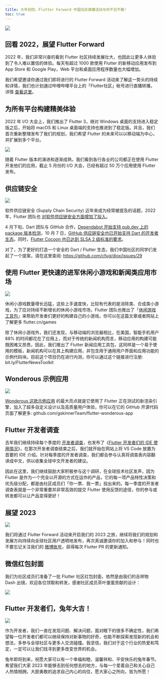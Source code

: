 ```yaml
---
title: 大年初四，Flutter Forward 中国社区直播活动与你不见不散!
toc: true
---
```



![](https://devrel.andfun.cn/devrel/posts/2023/01/2497484bb3be1.gif)

## 回看 2022，展望 Flutter Forward

2022 年，我们非常兴奋的看到 Flutter 社区持续发展壮大，也因此让更多人体验到了令人难以置信的体验。每天有超过 1000 款使用 Flutter 的新移动应用发布到 App Store 和 Google Play，Web 平台和桌面应用程序数量也大幅增加。

我们希望邀请你通过我们即将进行的 Flutter Forward 活动来了解这一势头的持续和详情，我们也计划通过哔哩哔哩平台上的「Flutter社区」帐号进行直播转播，详情 [查看这里](https://mp.weixin.qq.com/s/8_Z1OQFquJV90mdCwcqeLA)。

## 为所有平台构建精美体验

2022 年 I/O 大会上，我们推出了 Flutter 3，继对 Windows 桌面的支持进入稳定版之后，开始将 macOS 和 Linux 桌面端的支持也推进到了稳定版。并且，我们首次重新整理发布了我们的规划，我们希望 Flutter 的未来可以以移动端为中心，并扩展到多个平台。

![](https://devrel.andfun.cn/devrel/posts/2023/01/PhZ8op.jpg)

随着 Flutter 版本的演进和逐渐成熟，我们看到各行各业的公司都正在使用 Flutter 开发他们的应用，截止 5 月份的 I/O 大会，已经有超过 50 万个应用使用 Flutter 发布。

## 供应链安全

![](https://devrel.andfun.cn/devrel/posts/2023/01/Q8mWXm.jpg)

软件供应链安全 (Supply Chain Security) 近年来成为经常被提及的话题，2022 年，Flutter 团队也 [对软件供应链安全方面增加了投入](https://mp.weixin.qq.com/s/m8Jn8XNuwrmEwhZPPLWaaw)。

4 月下旬，Dart 团队与 GitHub 合作，[Dependabot 开始支持 pub.dev 上的 package 版本检测](https://mp.weixin.qq.com/s/K_5s-3-Jp_ES33gs8W921Q)，10 月 7 日，[GitHub 供应链安全也已开始支持 Dart 的开发者生态](https://mp.weixin.qq.com/s/kHijSgCwwVcP-Y0islNEig)。同时，[Flutter Cocoon 也已达到 SLSA 2 级标准的要求](https://mp.weixin.qq.com/s/cISoYBWFjaUWGj1pAGiAwQ)。

对了，为了更好的打造一个安全的 Dart / Flutter 生态，我们中国社区的同学们发起了一个提案，请在这里查阅:
https://github.com/cfug/diox/issues/29

## 使用 Flutter 更快速的进军休闲小游戏和新闻类应用市场

![](https://devrel.andfun.cn/devrel/posts/2023/01/AFOIM3.jpg)

休闲小游戏数量增长迅猛，这些上手速度快，比较有代表的是消除类、合成类小游戏，为了应对持续不断增长的休闲小游戏市场，Flutter 团队也推出了「[休闲游戏工具包](https://mp.weixin.qq.com/s/T-hSdOZc3OXUg9Sf3hzHuA)」来帮助开发者们更好的构建自己的小游戏，你可以在这篇文章或者网站上了解更多 flutter.cn/games

除了休闲小游戏外，我们还发现，与移动端的浏览器相比，在美国，智能手机用户 88% 的时间都花在了应用上，而对于传统的新闻机构而言，移动应用的构建可能既困难又昂贵。因此，我们推出了 Flutter 新闻应用工具包，这同样是一个易于使用的模板，新闻机构可以在其上构建应用，并包含用于通用用户界面和应用功能的示例代码块。目前这个项目仍在进行内测，你可以通过这个链接进行注册: bit.ly/FlutterNewsToolkit

## Wonderous 示例应用

![](https://devrel.andfun.cn/devrel/posts/2023/01/LJHaqS.jpg)

[Wonderous 这款示例应用](https://mp.weixin.qq.com/s/cAwU2RmG-VtTBjPLweoobg) 的最大亮点就是它使用了 Flutter 正在测试的新渲染引擎，加入了超多自定义设计以及高质量用户体验，你可以在它的 GitHub 开源代码页面了解更多: github.com/gskinnerTeam/flutter-wonderous-app

## Flutter 开发者调查

去年我们继续持续每个季度的 [开发者调查](https://mp.weixin.qq.com/s/OLCDm2hEhet76DNH3p8-4A)，也发布了《[Flutter 开发者们的 IDE 使用情况](https://mp.weixin.qq.com/s/2LoRYAk6MZcLHUnE0LsBDg)》，在那次开发者调查结束之后，我们就开始在网站上将 VS Code 放置为首要的 IDE 介绍。针对每季度的开发者调查，我们都会参与认真将调查表内容翻译成中文，供以收集全球中文开发者的建议。

因此在这里，我们继续鼓励大家积极参与这个调研，在全球技术社区发声，因为 Flutter 是作为一个完全以开源的方式在运作的产品，它的每一项产品特性决策和优先级分配，都是由社区成员们「你一票、我一票」投出来的。每一季度的开发者调查表就是一个非常重要并非常高效的提交 Flutter 使用反馈的途径，你的参与或转发都可以让产品变得更好！

## 展望 2023


![](https://devrel.andfun.cn/devrel/posts/2023/01/eb5p18.jpg)

我们将通过 Flutter Forward 活动来开启我们的 2023 之旅，继续将我们的规划和发展方向持续向全球社区用户透明地发布，再次真诚邀请你的加入和参与！同时也不要忘记关注我们的 [微博账号](https://mp.weixin.qq.com/s/pWdZv45PXutnXbrEOTLeww)，获得每次 Flutter PR 的更新通知。

## 微信红包封面

我们为社区成员们准备了一批 Flutter 社区红包封面，依然是由我们的吉祥物 Dash 出镜，欢迎各位领取和转发，感谢社区成员茶叶蛋蛋贡献的设计：

![](https://devrel.andfun.cn/devrel/posts/2023/01/39AKMH.jpg)


## Flutter 开发者们，兔年大吉！


![](https://devrel.andfun.cn/devrel/posts/2023/01/2bf8988d0f189.jpg)

作为开发者，我们一直在发现问题、解决问题，面对眼下的很多不确定性，我们希望每一位开发者们都可以继续保持对新事物的好奇，也能不断探索发现新的机会和想法，多参与全球社区与更多人交流碰撞。我坚信，我们对于这个行业的热爱和笃定，一定可以让我们找寻到更多改变世界的机会。

兔年即将到来，祝愿大家可以有一个幸福和睦、温馨祥和、平安快乐的兔年春节。希望我们大家 2023 年能够去到任何想去的地方，与每一个爱着自己和关心自己人热情相拥，大胆勇敢的追求自己内心的向往，愿大家心之所向，皆为所愿！
